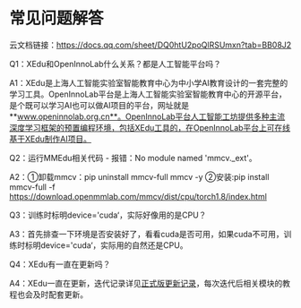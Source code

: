 # 常见问题解答
云文档链接：https://docs.qq.com/sheet/DQ0htU2poQlRSUmxn?tab=BB08J2

Q1：XEdu和OpenInnoLab什么关系？都是人工智能平台吗？

A1：XEdu是上海人工智能实验室智能教育中心为中小学AI教育设计的一套完整的学习工具。OpenInnoLab平台是上海人工智能实验室智能教育中心的开源平台，是个既可以学习AI也可以做AI项目的平台，网址就是**www.openinnolab.org.cn**。OpenInnoLab平台人工智能工坊提供多种主流深度学习框架的预置编程环境，包括XEdu工具的，在OpenInnoLab平台上可在线基于XEdu制作AI项目。



Q2：运行MMEdu相关代码 - 报错：No module named 'mmcv._ext'。

A2：①卸载mmcv：pip uninstall mmcv-full mmcv -y ②安装:pip install mmcv-full -f https://download.openmmlab.com/mmcv/dist/cpu/torch1.8/index.html



Q3：训练时标明device='cuda‘，实际好像用的是CPU？

A3：首先排查一下环境是否安装好了，看看cuda是否可用，如果cuda不可用，训练时标明device='cuda‘，实际用的自然还是CPU。



Q4：XEdu有一直在更新吗？

A4：XEdu一直在更新，迭代记录详见[正式版更新记录](https://xedu.readthedocs.io/zh/master/about/version_update.html#id4)，每次迭代后相关模块的教程也会及时配套更新。